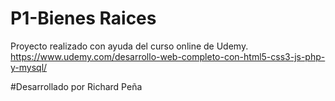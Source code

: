 # P1-Bienes Raices
Proyecto realizado con ayuda del curso online de Udemy.
https://www.udemy.com/desarrollo-web-completo-con-html5-css3-js-php-y-mysql/

#Desarrollado por Richard Peña
